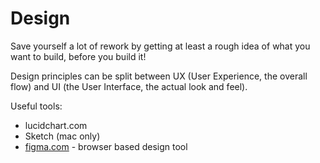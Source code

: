 # Design

Save yourself a lot of rework by getting at least a rough idea of what you want to build, before you build it!

Design principles can be split between UX (User Experience, the overall flow) and UI (the User Interface, the actual look and feel).

Useful tools:

* lucidchart.com
* Sketch (mac only)
* [figma.com](https://www.figma.com) - browser based design tool